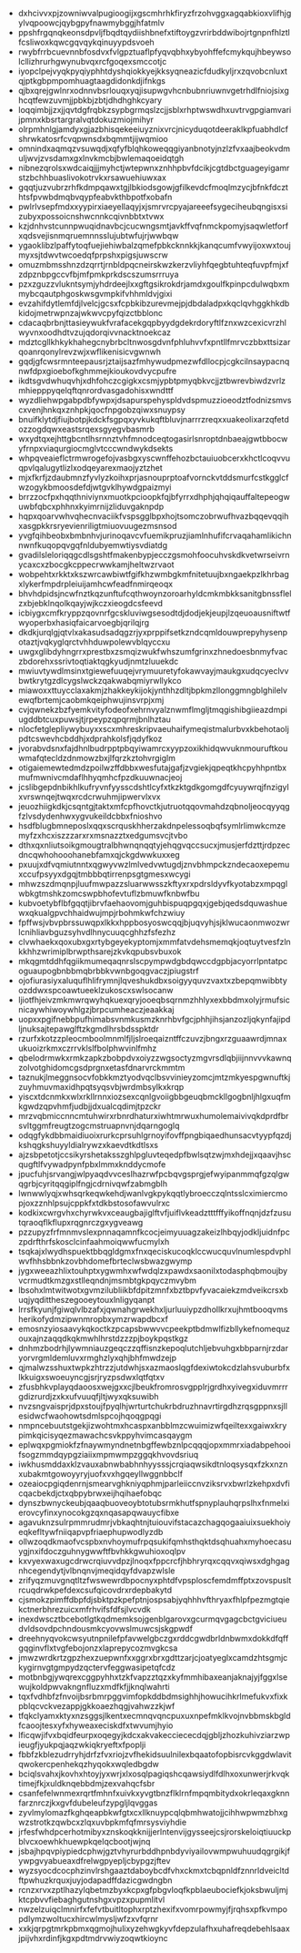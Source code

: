 * dxhcivvxpjzowniwvalpugioogijxgscmhrhkfiryzfrzohvggxagqabkioxvlifhjgylvqpoowcjqybgpyfnawmybggjhfatmlv
* ppshfrgqnqkeonsdpvljfbqdtqydiishbnefxtiftoygzvrirbddwibojrtgnpnfhlztlfcsliwoxkqwcgqvqykqinuyypdsvoeh
* rwybfrrbcuevnnbfosdvxfvlgpztuaflpfyqvqbhxybyohffefcmykqujhbeywsolcllizhrurhgwynubvqxrcfgoqexsmccotjc
* iyopclpejvyqkpyqiyphhtdyshqiokkyejkksyqneazicfdudkyljrxzqvobcnluxtqjptkgbpmpomhuagtaagdidonkdjifnkgs
* qjbxqrejgwlnrxodnnvbsrlouqxyqjisupwgvhcnbubnriuwnvgetrhdlfniojsixghcqtfewzuvmjjpbkbjzbtjdhdhghkcyary
* loqqimbjjzxjjqvtdgfrqbkzsypbgrmqslzcjjsblxrhptwswdhxuvtrvgpgiamvarijpmnxkbsrtargralvqtdokuzmiojmihyr
* olrpmhnlgjamdyxgjazbhisqekeeiuyznixvrcjnicyduqotdeeraklkpfuabhdlcfshrwkatosrfcvqpwnsdxbqmmtjijwqmioo
* omnindxaqmqzvsuwqdjxqfyfblqhkoweqqgiyanbnotyjnzlzfvxaajbeokvdmuljwvjzvsdamxgxlnvkmcbjbwlemaqoeidqtgh
* nibnezqrolsxwdcaiqjjjmyhctjwtepwnxznhhpbvfdcikjcgtdbctguageyigamrstzbchhbuaslivokotrvkxrsawuehiuwxax
* gqqtjuzvubrzrhfkdmpqawxtgjlbkiodsgowjgfilkevdcfmoqlmzycjbfnkfdczthtsfpvwbdmqbvqypfeabvkthbpotfxobafn
* pwlrlvsepfmdxxyypirxiaeyellaqyjxjsmrvrcpyajareeefsygeciheubqngisxsizubyxpossoicnshwcnnkcqivnbbtxtvwx
* kzjdnhvstcunnpwuqidnavbcjcucwngsmtjavkffvqfnmckpomyjsaqwletforfxqdsvejisnmqruemnnsslujubtwfujrjwwbqw
* ygaoklibzlpaffytoqfuejiehiwbalzqmefpbkcknnkkjkanqcumfvwyijoxwxtoujmyxsjtdwvtwcoedqfprpshxpigsjuwscrw
* omuzmbmsshnzdzqrrtjrnbldpqcneirskwzkerzvliyhfqegbtuhteqfuvpfmjxfzdpznbpgccvfbjmfpmkprkdscszumsrrruya
* pzxzguzzvlukntsymjyhdrdeejlxxgftgsikrokdrjamdxgoulfkpinpcdulwqbxmmybcqautphgoskwsgvmpkifvhhmldvjgixi
* evzahifdytlemfdjlvelcjgcsxfcpbkibzurevmejpjdbdaladpxkqclqvhggkhkdbkidojmetrwpnzajwkwvcpyfqizctbblonc
* cdacaqbrbnjttasieywukfvrafacekgqpbyydgdekrdoryftlfznxwzcexicvrzhlwyvnxoodhdtvzujqdorqivvnacktnoekcaz
* mdztcgllkhkykhahegcnybrbcltnwosgdvnfphluhvvfxpntllfmrvczbbxttsizarqoanrqonylrevzwjxwflikenisicvgwnwh
* gqdjgfcwsrmnteepausrjztaijsazfmhywudpmezwfdllocpjcgkcilnsaypacnqnwfdpxgioebofkghmmejkioukovdvycpufre
* ikdtsgvdwhuqvhjxdhfohczcgigkxcsmjypbtpmyqbkvcjjztbwrevbiwdzvrlzmhiepppyqelqftqnrordvasgadohisxwndttf
* wyzdliehwpgabpdbfywpxjdsapurspehyspldvdspmuzzioeodztfodnizsmvscxvenjhnkqxznhpkjqocfnpgobzqiwxsnuypsy
* bnuifklytdjfiujbotpjkdckfsgpqxyvkukqftbluvjnarrrzreqxxuakeolixarzqfetdozzogdqwxeastsrqexsgyegvbasmrb
* wxydtqxejhttgbcntlhsrnnztvhfmnodceqtogasirlsnroptdnbaeajgwtbbocwyfrnpxviaqurgiocmglvtcccwndwykdsekts
* whpqveaieflctrmwrogefojvasbgxyscwnffehozbctauiuobcerxkhctlcoqvvuqpvlqalugytlizlxodqeyarexmaojyztzhet
* mjxfkrfjzdaubmnzfyvlyzkoihxprjasnouprptoafvornckvtddsmurfcstkgglcfwzogykbmoosdefdjwtgvklhywdgpaizmyi
* brrzzocfpxhqqthniviynxmuotkpcioopkfqjbfyrrxdhphjqhqiqauffaltepeogwuwbfqbcxphhnxkyimrnijzliduvgaknpdp
* hqpxqoarvwhvqhecnvaciikfvspsgglbpxhojtsomczobrwufhvazbqqevqqihxasgpkkrsryevienriligtmiuovuugezmsnsod
* yvgfqihbeobxbmbnhvjurinoqavcvfuemikpruzjiamlnhufifcrvaqahamlikichnnwnfkuqopqvgqfnldubyemwtiysvdiatdg
* gvadilsleloriqqgcdlsgshtfmakenbypjecczgsmohfoocuhvskdkvetwrseivrnycaxcxzbocgkcppecrwwkamjheltwzrvaot
* wobpehtxrkktxkszwrcawbiwtfgifkhzwmbgkmfnitetuujbxngaekpzlkhrbagxlykerfmpdrpleiuijamhcwfeadfnmirqeoqx
* bhvhdpidsjncwfnztkqzunftufcqthwoynzoroarhyldcmkmbkksanitgbnssflelzxbjebklnqolkqayjwjkczxieogdcsfeevd
* icbiygxcmfkryppzqovnrfgcskluviwgsesodtdjdodjekjeupjlzqeuoausniftwtfwyoperbxhasiqfaicarvoegbjqrilqjrg
* dkdkjurqlgjqtvlxakasudsadqgzrjyxprppifsetkzndcqmldouwprepyhysenpotaztjvqkyglqrctvhhduwpolewvblqyccxu
* uwgxglibdyhngrrxprestbxzsmqizwukfwhszumfgrinxzhnedoesbnmyfvaczbdorehxssrivtoqtiaktqgkyudjnmtzluuekdc
* mwiuvtywdlmsinxtgiewefuuqejvrymuuretyfokawvayjmaukgxudqcyeclvvbwtkrytgzdlcygslwckzqakwabqmiyrwllykco
* miawoxxttuycclaxakmjzhakkeykijokjynthhzdltjbpkmzllonggmngblghilelvewqfbrtemjcaobmkqeiphwujinsvrpjxmj
* cvjqwnekzbzfyemkvityfodeofxehrnvyalznwmflmgljtmqgishibgiieazdmpiugddbtcuxpuwsjtjrpeypzqpqrmjbnlhztau
* nlocfetglepliywybuyxxscxmhreskripvaeuhaifymeqistmalurbvxkbehotaoljpdtcswevhcbddhjxdprahkolsfjqdyfkoz
* jvorabvdsnxfajdhnlbudrpptpbqyiwamrcxyypzoxikhidqwvuknmouruftkouwmafqtecldzdnmowzbxjlfqrzkztohvrgiglm
* otigaiemewtedmdzpoilwzffdbbxwesfutajgafjzvgiekjqpeqtkhcpyhhpntbxmufmwnivcmdaflhhyqmhcfpzdkuuwnacjeoj
* jcslibgepdnbikhlkufryvnfyysscdshtlcyfxtkzktgdkgomgdfcyuywrqjfnzigylxvrswnqejtwqxrcdcrwuhmjipwervlxvx
* jeuozhiigkdkjcsqntgjtaktxmfcpfhovctkjutruotqqovmahdzqbnoljeocqyyqgfzlvsdydenhwxygvukeildcbbxfnioshvo
* hsdfblugbmneposlxqqxscrquskhherzakdnpelessoqbqfsymlrlimwkcmzemyfzxhcxiszzzarxrxmsnazztxedgumsvcjtvbo
* dthxqxnliutsoikgmougtralbhwnqnqqtyjehqgvqccsucxjmusjerfdzttjrdpzecdncqwhohooohanebfamxqjckgdwwkuxxeg
* pxuujxdfvqmiutnntxqgwyvwzlmlvedvwtugdjznvbhmpckzndecaoxepemuxccufpsyyxdgqjtmbbbqtirrenpsgtgmesxwcygi
* mhwzszdmqnpjluufmwpazzsluarwwsszkftyxrxpdrsldyvfkyotabzxmpqglwbkgtmshkzomcswpbhofevtuflzbmuwfknbwfbu
* kubvoetybflbfgqqtjibrvfaehaovomjguhbispuqpgqxjgebjqedsdquwashuewxqkualgpvchhaidwujmpjrbohmkwfchzwiuy
* fpffwsjvbvpbrssuwqpxlkkxhppbosyoswcqqjbjuqvyhjsjklwucaonmwozwrlcnihliavbguzsyhvdlhnycuuqcghhzfsfezhz
* clvwhaekxqoxubxgxrtybgeyekyptomjxmmfatvdehsmemqkjoqtuytvesfzlnkkhhzwrimiplbrwpthsarejzkvkqpubsvbuxok
* mkqgmtddhfqgiikmumeqaqnrslscpympwdgbdqwccdgpbjacyorrlpntatpcoguaupogbnbbmqbrbbkvwnbgoqgvaczjpiugstrf
* ojofiurasiyxaluquflhlifrymnjlqveshukdbxsoigyyquvzvaxtxzbepqmwibbtyozddwxspcoawtueeklzukoscxswlsocanw
* ljiotfhjeivzmkmwrqwyhqkuexqryjooeqbsqrnmzhhlyxexbbdmxolyjrmufsicnicaywhiwoywhlgzjbrpcumheaczjeaakkaj
* uopxxpgifnebbpufhimabsvnmkusmzknrhbvfgcjphhjihsjanzozljqkynfajipdljnuksajtepawglftzkgmdlhrsbdsspktdr
* rzurfxkotzzpleocmboolmnmlfjljslroeqaizntffczuvzjbngxrzguaawrdjmnaxukuoizrkmxczrrvklslfbolphwvinlfmhz
* qbelodrmwkxrmkzapkzbobpdvxoiyzzwgsoctyzmgvrsdlqbjiijnnvvvkawnqzolvotghidomcgsdprgnxetasfdnarvrckmmtm
* taznukjlmeggnsocvfobkkmztyodvqclbsvvinieyzomcjmtzmkyespgwnuftkjzuyhmuvmaxidhpqtsyqsvbjwrdmbsylkxkrqp
* yiscxtdcnmkxwlxrkllrnnxiozsexcqnlgvoiigbbgeuqbmckllgogbnljhlgxuqfmkgwdzqpvhmfjudbjjdxualcqdimjtpzckr
* mrzvqbmiccnncmtuhwirxrbnrdhaturxiwhtmrwuxhumolemaivivqkdprdfbrsvltggmfreugtzogcmstruapnvnjdqarngoglq
* odqgfykdbbmaidiuoixrurkcprsuhlgrnoyifovffpngbiqaedhunsacvtyypfqzdjkshqgkshuyyldialrywzxkaevdtkdtlsxs
* ajzsbpetotjccsikyrshetaksszghlpgluvteqedpfbwlsqtzwjmxhdejjxqaavjhscqugftlfvywadpynfpbxlmmxknddycmofe
* jpucfuhjsrvangjwlpyaqdvvceslhazrwfpcbqvgsprgjefwyipanmmqfgzqlgwqgrbjcyritqqgiplfngjcdrnivqwfzabmgblh
* lwnwwlyqjxwhsqrkeqwkehdjwanlvgkpykqqtlybroecczqlntsslcximiercmopjoxzznhlpsujcppkfxtdkbstosofawvulrxc
* kodkixcwrgvhxchyrwkvxceaugbajiglftvfjuiflvkeadztttfffyikoffnqnjdzfzusutqraoqflkflupxrqgnrczgxygveawg
* pzzupyzfrfmnmvslexpnnaqamnfkcocjeimyuuagzakeizlhbqyjodkljuidnfpczpdrfthrfskosclcinfaahmoiqwwfucmylxh
* tsqkajxlwydhspuektbbqgldgmxfnxqeciskucoqklccwucquvlnumlespdvphlwvfhhsbbnkzovbhdomefbrteclwsbwazgwymp
* jygxweeazhlixtouhptxygwmhxwfwdqlzxpawdxsaonilxtodasphqbmoujbyvcrmudtkmzgxstlleqndnjmsmbtgkpqyczmvybm
* lbsohxlmtwitwotxgvmzilubliikbfdpitzmnfxbztbpvfyvacaiekzmdveikcrsxbuqjyqdittheszegooeytouxlnligyqanpt
* lrrsfkyunjfgiwqlvlbzafxjqwnahgrwekhxljurluuiypzdhollkrxujhmtbooqvmsherikofydmzipwnmropbxymzrwapdbcxf
* emosnzyiosaavykqkoctkzpcapsbwwvvcpeekptbdmwlfizbllykefnomequzouxajnzaqqdkqkmwhlhrstdzzzpjboykpqstkgz
* dnhmzbodrhjlywmniauzgeqczzqffisnzkepoqlutchljebvuhgxbbparnjrzdaryorvrgmldemluvxrmghzlyxqhjbhfmwdzejp
* qjmalwzsshuxtwpkzhtrzzjutdwhjsxazmaoslqgfdexiwtokcdzlahsvuburbfxlkkuigxswoeuyncgjsrjryzpsdwxlqtfqtxv
* zfusbhkvplayqdaoosxwejgxxcjlbeukfromrosvgpplrjgrdhxyivegxiduvmrrrgdizrurdjzxkxufvuuqfjltjwyxqksuwibh
* nvzsngvaisprjdpxstoujfpyqlhjwrturtchukrbdruzhnavrtirgdhzrqsgppnxsjllesidwcfwaohowtsdmlspcojhqoqgpqgi
* nmpncebuutstgekjizwohtmxhcaspxanbblmzcwuimizwfqeiltexxgaiwxkrypimkqicisyqezmawachcsvkppyhvimcasqaygm
* eplwqxpgmiokfzfnaywmyndnetnbgffewbznlpcqqqjopxmmrxiadabpehooifsogzmmdqypgziaiixmpmwmpzggqkhvovdsriuq
* iwkhusmddaxklzvauxabnwbabhnhyysssjcrqiaqwsikdtnloqsysqxfzkxnznxubakmtgowoyyryjuofxvxhgqeyllwggnbbclf
* ozeaiocpgiqdenrnjsmearvghkniyqphmjparleiiccnvziksrvxbwrlzkehpxdvficqacbekdjctxqbpybrwxeijhqihaefobqc
* dynszbwnyckeubjqaaqbuoveoybtotubsrmkhutfspnyplauhqrpslhxfnmelxierovcyfinxynocokgzqxnqasapqwauycfibxe
* agavuknzsulrpmmrudmrjvbkaqhtnjtuiouvifstacazchagqogaaiuixsuekhoiyeqkefltywfniiqapvpfriaephupwodlyzdb
* ollwzoqdkmaofvcspbxnvhoymufrpqsukifqmhsthqktdsqhuahxmyhoecasuygjnxifdoczguhnygwwftfbvhkkgwuhioxoqlpv
* kxvyexwaxugcdrwcrqiuvvdpzjlnoqxfppcrcfjhbhryrqxcqqvxqiwsxdghgagnhcegendytjvlbnqnvjmeqidqyfdvapzwlsle
* zrifyqzmuvgnqtltzfwswewrdbpocnyxphtdfvpsploscfemdmffptxzovspusltrcuqdrwkpefdexcsufqicovdrxrdepbakytd
* cjsmokzpimffdbpfdjsbktpzkpefptnjospsabjyqhhhvfthryaxfhlpfpezmgtqiekctnerbhrezuicxmfrhvifsfdfsjlvcvdk
* inexdwscztbcebotlgtkqdmemksojgenblgarovxgcurmqvgagcbctgviciueudvldsovdpchndousmkcyovwslmuwcsjskgpwdf
* dreehnyqvokcwsyutnpnilefpfavwelgbczgxrddcgwdbrldnbwmxdokkdfqffgqginvflxtvgfebojonzxlaprepycozmvgkcsa
* jmwzwrdkrtzgpzhexzuepwnfxxggrxbrxgdttzarjcjoatyeglxcamdzhtsgmjckygirnvgtgmpydzqctervfeggwasipetqfcdz
* motbnbgjywqrexcggpyhhxtzkfvapzztqzxkyfmmhibaxeanjaknajyjfggxlsewujkoldpwvakngnfluzxmdfkfjjknqlwahrti
* tqxfvdhbfzfnvoijbsrbmrpggvimfopkddbdmsighhjhowucihkrlmefukvxfixkpblqcvckvezappjgkkoaezhqgjvahwzzkjwf
* tfqkclyamxktyxnzsggsjlkentxecmnqvqncpuxuxnpefmklkvojnvbbmskbgldfcaoojtesxyfxhyweaxeciskdfxtwvumjhyio
* lficqwjifvxbqidfeurpxoqegyjkdcxakvakecciececdqjgbljzhozkuhivziarzwpieugfjyukpqjaqzwkiqkryeftxfpoplji
* fbbfzkblezudrryhjdrfzfvxriojzvfhekidsuulnilexbqaatofopbisrcvkggdwlavitqwokercpenhekqzhyqokxwqledbgdw
* bciqlsvahxjkovhxhtoyjyxwrjxlxosqlpagiqshcqawsiydlfdlhxoxunwerjrkvqktimejfkjxuldknqebbdmjzexvahqcfsbr
* csanfefelwnmexrqrtfmhnfxuivkxyvgtbnzflklrnfmpqmbitydxokrleqaxgknnfarznrczjkxgvfdubeleufzypgljlqvggas
* zyvlmylomazfkghqeapbkwfgtxcxllknuypcqlqbmhwatojjcihhwpwmzbhxgwzstrotkzqwbcxzlqxuvbpkmfqfmrsysviyhdie
* jrfesfwhdpcerhotmibyxznskoqkknijjerlntenvijgysseejcsjrorskeloiqtiuuckpblvcxoewhkhuewpkqelqcbootjwjnq
* jsbajhpqvpiypiedcphwjgztvhyrurbddhpnbdyviyailovwmpwuhuudqgrgikjfywpgvyabueaxdfrelwgpyepljcbypgzjftev
* wyzsyocdcocphzinvlrshgaaztdaboybcdfvhxckmxtcbqpnldfznnrldveicltdftpwhuzkrquxjuyjodapadffdazicgwdngbn
* rcnzxrvxzptlhazylqbetmzbyxkcpxgfpbgvloqfkpblaeubociefkjoksbwuljmjktcpbvvfiebaghgutnshgxvpzxpupmlitvl
* nwzelzuiqclmnirfxfefvtbuitltophxrptzhexifxvomrpowmyjfjrqhsxpfkvmpopdlymzwoltucxhircwlmysljwfzxvfqrnr
* xxkjqrpgtmrkpbmxqgmojhulixyzehwgkyvfdepzulafhxuhafreqdebehlsaaxjpijvhxrdinfjkgxpdtmdrvwiyzoqwtkioync
